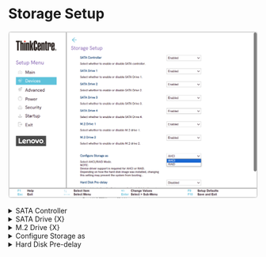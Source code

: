 # Storage Setup #

![](./img/tc_storage_setup.png)

<details><summary>SATA Controller</summary>

Options:

1. **Enabled** – Default.
2. Disabled.

| WMI Setting name | Values | SVP / SMP Req'd | AMD/Intel |
|:---|:---|:---|:---|
| SATAController | Disabled, Enabled | Yes | Both |
</details>


<details><summary>SATA Drive {X}</summary>

Options:

1. **Enabled** – Default.
2. Disabled.

| WMI Setting name | Values | SVP / SMP Req'd | AMD/Intel |
|:---|:---|:---|:---|
| SATADriveX | Disabled, Enabled | Yes | Both |

!!! info ""
    In the WMI class name, X represents the drive number.
</details>


<details><summary>M.2 Drive {X}</summary>

Options:

1. **Enabled** – Default.
2. Disabled.

| WMI Setting name | Values | SVP / SMP Req'd | AMD/Intel |
|:---|:---|:---|:---|
| M.2DriveX | Disabled, Enabled | Yes | Intel |

!!! info ""
    In the WMI class name, X represents the drive number.
</details>

<!--<details><summary>MCIO Drive {X}-{Y}</summary>

Options:

1. **Enabled** – Default.
2. Disabled.

| WMI Setting name | Values | SVP / SMP Req'd | AMD/Intel |
|:---|:---|:---|:---|
| MCIODriveXY | Disabled, Enabled | Yes | Intel |

!!! info ""
    In the WMI class name, X & Y represents the drive number.
</details>

<details><summary>SATA Drive * Hot-Plug Support</summary>
Options:

1. Enabled.
2. **Disabled** – Default.

| WMI Setting name | Values | SVP / SMP Req'd | AMD/Intel |
|:---|:---|:---|:---|
| SATADriveXHotPlugSupport | Disabled, Enabled | Yes | Both |

!!! info ""
    In the WMI class name, X represents the drive number.
</details>

<details><summary>Configure Storage as</summary>
Mode Options:

1. **AHCI** – Default.
2. RAID

!!! info ""
   Device driver support is required for AHCI or RAID.
Depending on how the hard disk image was installed, changing
this setting may prevent the system from booting.

| WMI Setting name | Values | SVP / SMP Req'd | AMD/Intel |
|:---|:---|:---|:---|
| ConfigureStorageas | AHCI, RAID | Yes | Intel |

</details>

![](./img/ts_storagesetup_px_2.png)

<details><summary>Configure SATA as</summary>

!!! info ""
   Device driver support is required for AHCI or RAID.
Depending on how the hard disk image was installed, changing
this setting may prevent the system from booting.

Options:

1. **AHCI** – Default.
2. RAID

| WMI Setting name | Values | SVP / SMP Req'd | AMD/Intel |
|:---|:---|:---|:---|
| ConfigureSATAas | AHCI, RAID | Yes | Both |
</details>
-->

<details><summary>Configure Storage as</summary>
Adds a delay before the first access of a hard disk by the system
software. Some hard disks hang if accessed before they have
initialized themselves. This delay ensures the hard disk has
initialized after power up, prior to being accessed.

Options:

1. **AHCI** – Default.
2. RAID

!!! info ""
   Device driver support is required for AHCI or RAID.
Depending on how the hard disk image was installed, changing
this setting may prevent the system from booting.

</details>

<details><summary>Hard Disk Pre-delay</summary>
Adds a delay before the first access of a hard disk by the system
software. Some hard disks hang if accessed before they have
initialized themselves. This delay ensures the hard disk has
initialized after power up, prior to being accessed.

Options:

1. **Disabled** – Default.
2. 3 Seconds
3. 6 Seconds
4. 9 Seconds
5. 12 Seconds
5. 15 Seconds
6. 21 Seconds
7. 30 Seconds

| WMI Setting name | Values | SVP / SMP Req'd | AMD/Intel |
|:---|:---|:---|:---|
| HardDiskPre-delay | Disabled, 3 Seconds, 6 Seconds, 9 Seconds, 12 Seconds, 15 Seconds, 21 Seconds, 30 Seconds | Yes | Both |
</details>
